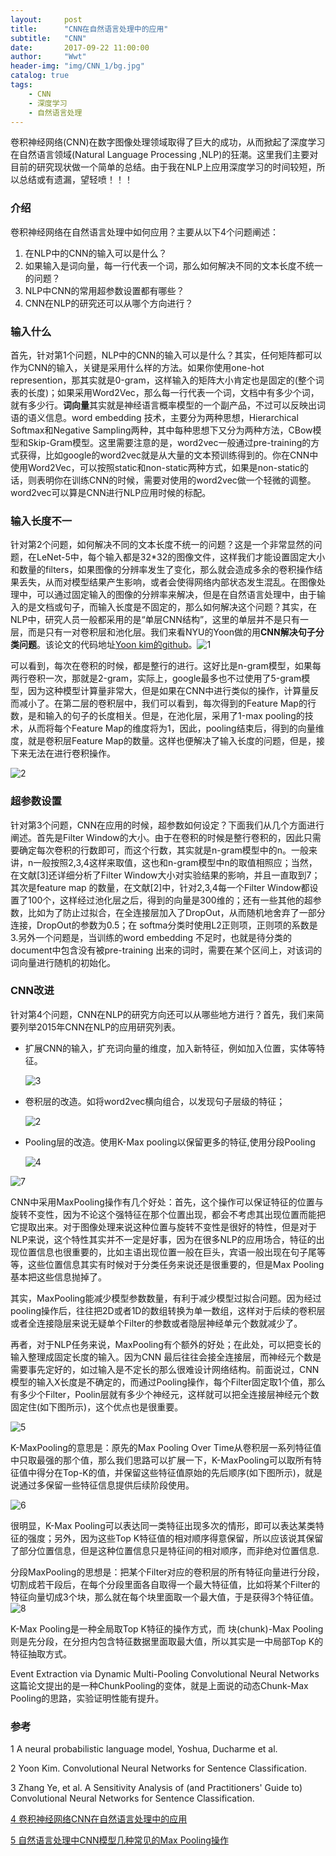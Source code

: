 ```yaml
---
layout:     post
title:      "CNN在自然语言处理中的应用"
subtitle:   "CNN"
date:       2017-09-22 11:00:00
author:     "Wwt"
header-img: "img/CNN_1/bg.jpg"
catalog: true
tags:   
    - CNN
    - 深度学习
    - 自然语言处理
---
```

卷积神经网络(CNN)在数字图像处理领域取得了巨大的成功，从而掀起了深度学习在自然语言领域(Natural Language Processing ,NLP)的狂潮。这里我们主要对目前的研究现状做一个简单的总结。由于我在NLP上应用深度学习的时间较短，所以总结或有遗漏，望轻喷！！！

### 介绍

卷积神经网络在自然语言处理中如何应用？主要从以下4个问题阐述：

1. 在NLP中的CNN的输入可以是什么？
2. 如果输入是词向量，每一行代表一个词，那么如何解决不同的文本长度不统一的问题？
3. NLP中CNN的常用超参数设置都有哪些？
4. CNN在NLP的研究还可以从哪个方向进行？

### 输入什么

首先，针对第1个问题，NLP中的CNN的输入可以是什么？其实，任何矩阵都可以作为CNN的输入，关键是采用什么样的方法。如果你使用one-hot represention，那其实就是0-gram，这样输入的矩阵大小肯定也是固定的(整个词表的长度)；如果采用Word2Vec，那么每一行代表一个词，文档中有多少个词，就有多少行。**词向量**其实就是神经语言概率模型的一个副产品，不过可以反映出词语的语义信息。word embedding 技术，主要分为两种思想，Hierarchical Softmax和Negative Sampling两种，其中每种思想下又分为两种方法，CBow模型和Skip-Gram模型。这里需要注意的是，word2vec一般通过pre-training的方式获得，比如google的word2vec就是从大量的文本预训练得到的。你在CNN中使用Word2Vec，可以按照static和non-static两种方式，如果是non-static的话，则表明你在训练CNN的时候，需要对使用的word2vec做一个轻微的调整。word2vec可以算是CNN进行NLP应用时候的标配。

### 输入长度不一

针对第2个问题，如何解决不同的文本长度不统一的问题？这是一个非常显然的问题，在LeNet-5中，每个输入都是32*32的图像文件，这样我们才能设置固定大小和数量的filters，如果图像的分辨率发生了变化，那么就会造成多余的卷积操作结果丢失，从而对模型结果产生影响，或者会使得网络内部状态发生混乱。在图像处理中，可以通过固定输入的图像的分辨率来解决，但是在自然语言处理中，由于输入的是文档或句子，而输入长度是不固定的，那么如何解决这个问题？其实，在NLP中，研究人员一般都采用的是“单层CNN结构”，这里的单层并不是只有一层，而是只有一对卷积层和池化层。我们来看NYU的Yoon做的用**CNN解决句子分类问题**。该论文的代码地址[Yoon kim的github](https://github.com/yoonkim/CNN_sentence)。![1](/img/CNN_1/1.png)

可以看到，每次在卷积的时候，都是整行的进行。这好比是n-gram模型，如果每两行卷积一次，那就是2-gram，实际上，google最多也不过使用了5-gram模型，因为这种模型计算量非常大，但是如果在CNN中进行类似的操作，计算量反而减小了。在第二层的卷积层中，我们可以看到，每次得到的Feature Map的行数，是和输入的句子的长度相关。但是，在池化层，采用了1-max pooling的技术，从而将每个Feature Map的维度将为1，因此，pooling结束后，得到的向量维度，就是卷积层Feature Map的数量。这样也便解决了输入长度的问题，但是，接下来无法在进行卷积操作。

![2](/img/CNN_1/2.png)

### 超参数设置

针对第3个问题，CNN在应用的时候，超参数如何设定？下面我们从几个方面进行阐述。首先是Filter Window的大小。由于在卷积的时候是整行卷积的，因此只需要确定每次卷积的行数即可，而这个行数，其实就是n-gram模型中的n。一般来讲，n一般按照2,3,4这样来取值，这也和n-gram模型中n的取值相照应；当然，在文献[3]还详细分析了Filter Window大小对实验结果的影响，并且一直取到7；其次是feature map 的数量，在文献[2]中，针对2,3,4每一个Filter Window都设置了100个，这样经过池化层之后，得到的向量是300维的；还有一些其他的超参数，比如为了防止过拟合，在全连接层加入了DropOut，从而随机地舍弃了一部分连接，DropOut的参数为0.5；在 softma分类时使用L2正则项，正则项的系数是3.另外一个问题是，当训练的word embedding 不足时，也就是待分类的document中包含没有被pre-training 出来的词时，需要在某个区间上，对该词的词向量进行随机的初始化。

### CNN改进

针对第4个问题，CNN在NLP的研究方向还可以从哪些地方进行？首先，我们来简要列举2015年CNN在NLP的应用研究列表。

- 扩展CNN的输入，扩充词向量的维度，加入新特征，例如加入位置，实体等特征。

  ![3](/img/CNN_1/3.png)

- 卷积层的改造。如将word2vec横向组合，以发现句子层级的特征；

  ![2](/img/CNN_1/2.png)

- Pooling层的改造。使用K-Max pooling以保留更多的特征,使用分段Pooling

  ![4](/img/CNN_1/4.png)

![7](/img/CNN_1/7.png)

CNN中采用MaxPooling操作有几个好处：首先，这个操作可以保证特征的位置与旋转不变性，因为不论这个强特征在那个位置出现，都会不考虑其出现位置而能把它提取出来。对于图像处理来说这种位置与旋转不变性是很好的特性，但是对于NLP来说，这个特性其实并不一定是好事，因为在很多NLP的应用场合，特征的出现位置信息也很重要的，比如主语出现位置一般在巨头，宾语一般出现在句子尾等等，这些位置信息其实有时候对于分类任务来说还是很重要的，但是Max Pooling基本把这些信息抛掉了。

其实，MaxPooling能减少模型参数数量，有利于减少模型过拟合问题。因为经过pooling操作后，往往把2D或者1D的数组转换为单一数组，这样对于后续的卷积层或者全连接隐层来说无疑单个Filter的参数或者隐层神经单元个数就减少了。

再者，对于NLP任务来说，MaxPooling有个额外的好处；在此处，可以把变长的输入整理成固定长度的输入。因为CNN 最后往往会接全连接层，而神经元个数是需要事先定好的，如过输入是不定长的那么很难设计网络结构。前面说过，CNN模型的输入X长度是不确定的，而通过Pooling操作，每个Filter固定取1个值，那么有多少个Filter，Poolin层就有多少个神经元，这样就可以把全连接层神经元个数固定住(如下图所示)，这个优点也是很重要。

![5](/img/CNN_1/5.png)

K-MaxPooling的意思是：原先的Max Pooling Over Time从卷积层一系列特征值中只取最强的那个值，那么我们思路可以扩展一下，K-MaxPooling可以取所有特征值中得分在Top-K的值，并保留这些特征值原始的先后顺序(如下图所示)，就是说通过多保留一些特征信息提供后续阶段使用。

![6](/img/CNN_1/6.png)

很明显，K-Max Pooling可以表达同一类特征出现多次的情形，即可以表达某类特征的强度；另外，因为这些Top K特征值的相对顺序得意保留，所以应该说其保留了部分位置信息，但是这种位置信息只是特征间的相对顺序，而非绝对位置信息.

分段MaxPooling的思想是：把某个Filter对应的卷积层的所有特征向量进行分段，切割成若干段后，在每个分段里面各自取得一个最大特征值，比如将某个Filter的特征向量切成3个块，那么就在每个块里面取一个最大值，于是获得3个特征值。![8](/img/CNN_1/8.png)

K-Max Pooling是一种全局取Top K特征的操作方式，而 块(chunk)-Max Pooling则是先分段，在分担内包含特征数据里面取最大值，所以其实是一中局部Top K的特征抽取方式。

Event Extraction via Dynamic Multi-Pooling Convolutional Neural Networks这篇论文提出的是一种ChunkPooling的变体，就是上面说的动态Chunk-Max Pooling的思路，实验证明性能有提升。

### 参考

1 A neural probabilistic language model, Yoshua, Ducharme et al.

2 Yoon Kim. Convolutional Neural Networks for Sentence Classification.

3 Zhang Ye, et al. A Sensitivity Analysis of (and Practitioners' Guide to) Convolutional Neural Networks for Sentence Classification.

[4 卷积神经网络CNN在自然语言处理中的应用](http://www.cnblogs.com/yelbosh/p/5808706.html)

[5 自然语言处理中CNN模型几种常见的Max Pooling操作](http://blog.csdn.net/malefactor/article/details/51078135)





